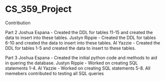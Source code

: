 # CS_359_Project

Contribution

Part 2 
Joshua Espana - Created the DDL for tables 11-15 and created the data to insert into these tables.
Justyn Rippie - Created the DDL for tables 6-10 and created the data to insert into these tables. 
Al Yazzie - Created the DDL for tables 1-5 and created the data to insert to these tables.

Part 3 
Joshua Espana - Created the initial python code and methods to aid in quering the database. 
Justyn Rippie - Worked on creating SQL statements 1-4. 
Al Yazzie - Worked on creating SQL statements 5-8. 
All memebers contributed to testing all SQL queries 
